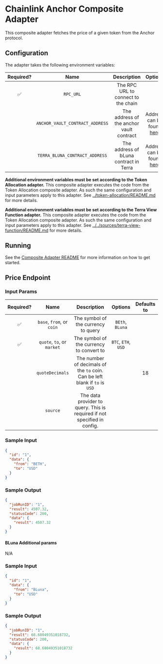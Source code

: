 # Chainlink Anchor Composite Adapter

This composite adapter fetches the price of a given token from the Anchor protocol.

## Configuration

The adapter takes the following environment variables:

| Required? |              Name               |               Description                |                                             Options                                             |                  Defaults to                   |
| :-------: | :-----------------------------: | :--------------------------------------: | :---------------------------------------------------------------------------------------------: | :--------------------------------------------: |
|    ✅     |            `RPC_URL`            |   The RPC URL to connect to the chain    |                                                                                                 |                                                |
|           | `ANCHOR_VAULT_CONTRACT_ADDRESS` | The address of the anchor vault contract | Address can be found [here](https://docs.anchorprotocol.com/smart-contracts/deployed-contracts) |  `0xA2F987A546D4CD1c607Ee8141276876C26b72Bdf`  |
|           | `TERRA_BLUNA_CONTRACT_ADDRESS`  |  The address of bLuna contract in Terra  | Address can be found [here](https://docs.anchorprotocol.com/smart-contracts/deployed-contracts) | `terra1mtwph2juhj0rvjz7dy92gvl6xvukaxu8rfv8ts` |

**Additional environment variables must be set according to the Token Allocation adapter.**
This composite adapter executes the code from the Token Allocation composite adapter. As such the same configuration and input parameters apply to this adapter. See [../token-allocation/README.md](../token-allocation/README.md) for more details.

**Additional environment variables must be set according to the Terra View Function adapter.**
This composite adapter executes the code from the Token Allocation composite adapter. As such the same configuration and input parameters apply to this adapter. See [../../sources/terra-view-function/README.md](../sources/terra-view-function/README.md) for more details.

## Running

See the [Composite Adapter README](../README.md) for more information on how to get started.

## Price Endpoint

### Input Params

| Required? |            Name            |                                 Description                                 |       Options       | Defaults to |
| :-------: | :------------------------: | :-------------------------------------------------------------------------: | :-----------------: | :---------: |
|    ✅     | `base`, `from`, or `coin`  |                     The symbol of the currency to query                     |   `BEth`, `BLuna`   |             |
|    ✅     | `quote`, `to`, or `market` |                  The symbol of the currency to convert to                   | `BTC`, `ETH`, `USD` |             |
|           |      `quoteDecimals`       | The number of decimals of the `to` coin. Can be left blank if `to` is `USD` |                     |     18      |
|           |          `source`          |  The data provider to query. This is required if not specified in config.   |                     |             |

### Sample Input

```json
{
  "id": "1",
  "data": {
    "from": "BETH",
    "to": "USD"
  }
}
```

### Sample Output

```json
{
  "jobRunID": "1",
  "result": 4507.32,
  "statusCode": 200,
  "data": {
    "result": 4507.32
  }
}
```

#### BLuna Additional params

N/A

### Sample Input

```json
{
  "id": "1",
  "data": {
    "from": "BLuna",
    "to": "USD"
  }
}
```

### Sample Output

```json
{
  "jobRunID": "1",
  "result": 68.68049351018732,
  "statusCode": 200,
  "data": {
    "result": 68.68049351018732
  }
}
```
